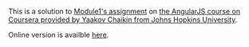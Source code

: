 This is a solution to [Module1's assignment](https://github.com/jhu-ep-coursera/fullstack-course5/blob/master/assignments/assignment1/Assignment-1.md) on [the AngularJS course on Coursera provided by Yaakov Chaikin from Johns Hopkins University](https://www.coursera.org/learn/single-page-web-apps-with-angularjs/home/welcome).

Online version is availble [here](https://baishusama.github.io/coursera/Angular%40JHU/module1-solution/index.html).